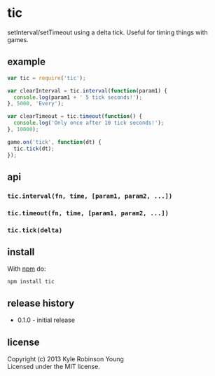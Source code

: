 # tic

setInterval/setTimeout using a delta tick. Useful for timing things with games.

## example

```js
var tic = require('tic');

var clearInterval = tic.interval(function(param1) {
  console.log(param1 + ' 5 tick seconds!');
}, 5000, 'Every');

var clearTimeout = tic.timeout(function() {
  console.log('Only once after 10 tick seconds!');
}, 10000);

game.on('tick', function(dt) {
  tic.tick(dt);
});
```

## api

### `tic.interval(fn, time, [param1, param2, ...])`

### `tic.timeout(fn, time, [param1, param2, ...])`

### `tic.tick(delta)`

## install
With [npm](http://npmjs.org) do:

```
npm install tic
```

## release history
* 0.1.0 - initial release

## license
Copyright (c) 2013 Kyle Robinson Young<br/>
Licensed under the MIT license.
